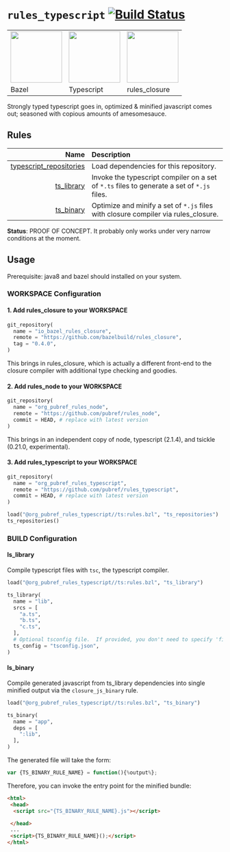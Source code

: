 # `rules_typescript` [![Build Status](https://travis-ci.org/pubref/rules_typescript.svg?branch=master)](https://travis-ci.org/pubref/rules_typescript)

<table><tr>
<td><img src="https://avatars1.githubusercontent.com/u/11684617?v=3&s=200" height="120"/></td>
<td><img src="https://raw.githubusercontent.com/remojansen/logo.ts/master/ts.png" height="120"/></td>
<td><img src="https://3.bp.blogspot.com/-PpegKkYIbEY/V8YbCiGqcmI/AAAAAAAACJw/HvSXgYS_ORc5T_LDHmk4PDRwXQMYd-RNACLcB/s1600/image00.png" height="120"/></td>
</tr><tr>
<td>Bazel</td>
<td>Typescript</td>
<td>rules_closure</td>
</tr></table>

Strongly typed typescript goes in, optimized & minified javascript
comes out; seasoned with copious amounts of amesomesauce.


## Rules

|               Name   |  Description |
| -------------------: | :----------- |
| [typescript_repositories](#typescript_repositories) |  Load dependencies for this repository. |
| [ts_library](#ts_library) | Invoke the typescript compiler on a set of `*.ts` files to generate a set of `*.js` files. |
| [ts_binary](#ts_binary) | Optimize and minify a set of `*.js` files with closure compiler via rules_closure. |

**Status**: PROOF OF CONCEPT.  It probably only works under very
  narrow conditions at the moment.

## Usage

Prerequisite: java8 and bazel should installed on your system.

### WORKSPACE Configuration

#### 1. Add rules_closure to your WORKSPACE

```python
git_repository(
  name = "io_bazel_rules_closure",
  remote = "https://github.com/bazelbuild/rules_closure",
  tag = "0.4.0",
)
```

This brings in rules_closure, which is actually a different front-end
to the closure compiler with additional type checking and goodies.

#### 2. Add rules_node to your WORKSPACE

```python
git_repository(
  name = "org_pubref_rules_node",
  remote = "https://github.com/pubref/rules_node",
  commit = HEAD, # replace with latest version
)
```

This brings in an independent copy of node, typescript (2.1.4), and
tsickle (0.21.0, experimental).

#### 3. Add rules_typescript to your WORKSPACE

```python
git_repository(
  name = "org_pubref_rules_typescript",
  remote = "https://github.com/pubref/rules_typescript",
  commit = HEAD, # replace with latest version
)

load("@org_pubref_rules_typescript//ts:rules.bzl", "ts_repositories")
ts_repositories()
```

### BUILD Configuration

#### ls_library

Compile typescript files with `tsc`, the typescript compiler.

```python
load("@org_pubref_rules_typescript//ts:rules.bzl", "ts_library")

ts_library(
  name = "lib",
  srcs = [
    "a.ts",
    "b.ts",
    "c.ts",
  ],
  # Optional tsconfig file.  If provided, you don't need to specify 'files'.
  ts_config = "tsconfig.json",
)
```

#### ls_binary

Compile generated javascript from ts_library dependencies into single
minified output via the `closure_js_binary` rule.

```python
load("@org_pubref_rules_typescript//ts:rules.bzl", "ts_binary")

ts_binary(
  name = "app",
  deps = [
    ":lib",
  ],
)
```

The generated file will take the form:

```javascript
var {TS_BINARY_RULE_NAME} = function(){%output%};
```

Therefore, you can invoke the entry point for the minified bundle:

```html
<html>
 <head>
  <script src="{TS_BINARY_RULE_NAME}.js"></script>

 </head>
 ...
 <script>{TS_BINARY_RULE_NAME}();</script>
</html>
```
